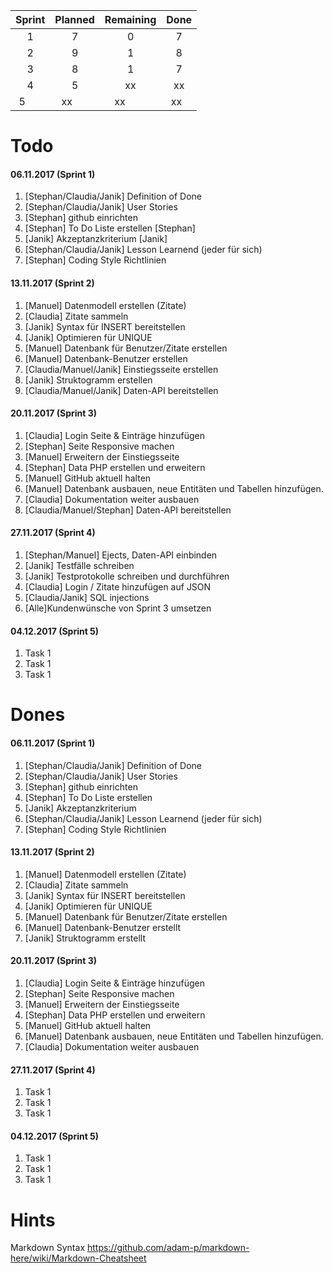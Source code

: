 | Sprint   | Planned   | Remaining  | Done  |
|:--------:|:---------:|:----------:|:-----:|
| 1        | 7         | 0          | 7     |
| 2        | 9         | 1          | 8     |
| 3        | 8         | 1          | 7     |
| 4        | 5         | xx         | xx    |
| 5        | xx        | xx         | xx    |

# Todo
#### 06.11.2017 (Sprint 1)
1. [Stephan/Claudia/Janik] Definition of Done
1. [Stephan/Claudia/Janik] User Stories 
1. [Stephan] github einrichten 
1. [Stephan] To Do Liste erstellen [Stephan]
1. [Janik] Akzeptanzkriterium [Janik]
1. [Stephan/Claudia/Janik] Lesson Learnend (jeder für sich) 
1. [Stephan] Coding Style Richtlinien

#### 13.11.2017 (Sprint 2)
1. [Manuel] Datenmodell erstellen (Zitate)
1. [Claudia] Zitate sammeln
1. [Janik] Syntax für INSERT bereitstellen
1. [Janik] Optimieren für UNIQUE
1. [Manuel] Datenbank für Benutzer/Zitate erstellen
1. [Manuel] Datenbank-Benutzer erstellen
1. [Claudia/Manuel/Janik] Einstiegsseite erstellen
1. [Janik] Struktogramm erstellen
1. [Claudia/Manuel/Janik] Daten-API bereitstellen

#### 20.11.2017 (Sprint 3)
1. [Claudia] Login Seite & Einträge hinzufügen
1. [Stephan] Seite Responsive machen
1. [Manuel] Erweitern der Einstiegsseite
1. [Stephan] Data PHP erstellen und erweitern
1. [Manuel] GitHub aktuell halten
1. [Manuel] Datenbank ausbauen, neue Entitäten und Tabellen hinzufügen.
1. [Claudia] Dokumentation weiter ausbauen
1. [Claudia/Manuel/Stephan] Daten-API bereitstellen

#### 27.11.2017 (Sprint 4)
1. [Stephan/Manuel] Ejects, Daten-API einbinden 
1. [Janik] Testfälle schreiben 
1. [Janik] Testprotokolle schreiben und durchführen 
1. [Claudia] Login / Zitate hinzufügen auf JSON
1. [Claudia/Janik] SQL injections 
1. [Alle]Kundenwünsche von Sprint 3 umsetzen 

#### 04.12.2017 (Sprint 5)
1. Task 1
1. Task 1
1. Task 1


# Dones
#### 06.11.2017 (Sprint 1)
1. [Stephan/Claudia/Janik] Definition of Done
1. [Stephan/Claudia/Janik] User Stories 
1. [Stephan] github einrichten 
1. [Stephan] To Do Liste erstellen
1. [Janik] Akzeptanzkriterium
1. [Stephan/Claudia/Janik] Lesson Learnend (jeder für sich) 
1. [Stephan] Coding Style Richtlinien

#### 13.11.2017 (Sprint 2)
1. [Manuel] Datenmodell erstellen (Zitate)
1. [Claudia] Zitate sammeln
1. [Janik] Syntax für INSERT bereitstellen
1. [Janik] Optimieren für UNIQUE
1. [Manuel] Datenbank für Benutzer/Zitate erstellen
1. [Manuel] Datenbank-Benutzer erstellt
1. [Janik] Struktogramm erstellt

#### 20.11.2017 (Sprint 3)
1. [Claudia] Login Seite & Einträge hinzufügen
1. [Stephan] Seite Responsive machen
1. [Manuel] Erweitern der Einstiegsseite
1. [Stephan] Data PHP erstellen und erweitern
1. [Manuel] GitHub aktuell halten
1. [Manuel] Datenbank ausbauen, neue Entitäten und Tabellen hinzufügen.
1. [Claudia] Dokumentation weiter ausbauen

#### 27.11.2017 (Sprint 4)
1. Task 1
1. Task 1
1. Task 1

#### 04.12.2017 (Sprint 5)
1. Task 1
1. Task 1
1. Task 1

# Hints
Markdown Syntax
https://github.com/adam-p/markdown-here/wiki/Markdown-Cheatsheet
